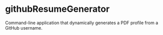 # githubResumeGenerator
Command-line application that dynamically generates a PDF profile from a GitHub username. 
